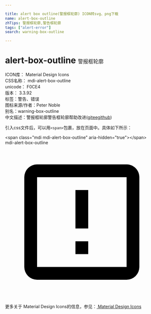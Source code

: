 ```yaml
---

title: alert box outline(警报框轮廓) ICON转svg、png下载
name: alert-box-outline
zhTips: 警报框轮廓,警告框轮廓
tags: ["alert-error"]
search: warning-box-outline

---
```


# alert-box-outline  <small style="font-size: 60%;font-weight: 100">警报框轮廓</small>


<div class="detail-page">
<p>
<span>
ICON库：
<span class="badge-secondary badge">Material Design Icons</span> 
</span>
<br/>
<span>
CSS名称：
<span class="badge-secondary badge">mdi-alert-box-outline</span> 
</span>
<br/>
<span>
unicode：
<span class="badge-secondary badge">F0CE4</span> 
<copy-btn content='F0CE4' btn-title=""></copy-btn>
<copy-btn :content='String.fromCodePoint(parseInt("F0CE4", 16))' btn-title="复制U"></copy-btn>
</span>
<br/>
<span>
版本：
<span class="badge-secondary badge">3.3.92</span> 
</span><br/><span>标签：<span class="badge-light badge"><router-link to="/tags/alert-error.html">警告、错误</router-link></span></span>
<br/>
<span>图标来源/作者：<span class="badge-light badge">Peter Noble</span></span> 
<br/>
<span>别名：<span class="badge-light badge">warning-box-outline</span></span><br/><span class="zh-detail">中文描述：<span class="badge-primary badge">警报框轮廓</span><span class="badge-primary badge">警告框轮廓</span><span class="help-link"><span>帮助改进</span>(<a href="https://gitee.com/liuwave/icon-helper/edit/master/json/material/alert-box-outline.json" target="_blank" rel="noopener noreferrer">gitee</a><a href="https://github.com/liuwave/icon-helper/edit/master/json/material/alert-box-outline.json" target="_blank" rel="noopener noreferrer">github</a></span>)</span><br/>
</p>
</div>
<div class="alert alert-dark">
  <i class="mdi mdi-alert-box-outline mdi-48px"></i>
  <i class="mdi mdi-alert-box-outline mdi-36px"></i>
  <i class="mdi mdi-alert-box-outline mdi-24px"></i>
  <i class="mdi mdi-alert-box-outline mdi-18px"></i>
</div>
<div>
  <p>引入css文件后，可以用<code>&lt;span&gt;</code>包裹，放在页面中。具体如下所示：    
  </p>
  <div class="alert alert-primary" style="font-size: 14px">
    &lt;span class="mdi mdi-alert-box-outline" aria-hidden="true"&gt;&lt;/span&gt;
    <copy-btn content='<span class="mdi mdi-alert-box-outline" aria-hidden="true"></span>'></copy-btn>
  </div>
  <div class="alert alert-secondary">
    <i class="mdi mdi-alert-box-outline"
    style="font-size: 24px"
    aria-hidden="true"></i> mdi-alert-box-outline
    <copy-btn content="mdi-alert-box-outline" btn-title="复制图标名称"></copy-btn>
  </div>
</div>
<div id="svg" class="svg-wrap">
<svg xmlns="http://www.w3.org/2000/svg" viewBox="0 0 24 24"><path d="M19,19H5V5H19M19,3H5A2,2 0 0,0 3,5V19A2,2 0 0,0 5,21H19A2,2 0 0,0 21,19V5C21,3.89 20.1,3 19,3M11,15H13V17H11V15M11,7H13V13H11V7" /></svg>
</div>
<detail full-name='mdi-alert-box-outline'></detail>
    
<div><p>更多关于 Material Design Icons的信息，参见：<a target="_blank" href="https://iconhelper.cn/material.html"> Material Design Icons</a>
</p></div>
